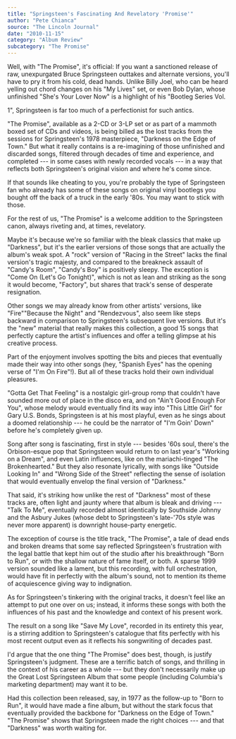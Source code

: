 ```yaml
---
title: "Springsteen's Fascinating And Revelatory 'Promise'"
author: "Pete Chianca"
source: "The Lincoln Journal"
date: "2010-11-15"
category: "Album Review"
subcategory: "The Promise"
---
```


Well, with "The Promise", it's official: If you want a sanctioned release of raw, unexpurgated Bruce Springsteen outtakes and alternate versions, you'll have to pry it from his cold, dead hands. Unlike Billy Joel, who can be heard yelling out chord changes on his "My Lives" set, or even Bob Dylan, whose unfinished "She's Your Lover Now" is a highlight of his "Bootleg Series Vol.

1", Springsteen is far too much of a perfectionist for such antics.

"The Promise", available as a 2-CD or 3-LP set or as part of a mammoth boxed set of CDs and videos, is being billed as the lost tracks from the sessions for Springsteen's 1978 masterpiece, "Darkness on the Edge of Town." But what it really contains is a re-imagining of those unfinished and discarded songs, filtered through decades of time and experience, and completed --- in some cases with newly recorded vocals --- in a way that reflects both Springsteen's original vision and where he's come since.

If that sounds like cheating to you, you're probably the type of Springsteen fan who already has some of these songs on original vinyl bootlegs you bought off the back of a truck in the early '80s. You may want to stick with those.

For the rest of us, "The Promise" is a welcome addition to the Springsteen canon, always riveting and, at times, revelatory.

Maybe it's because we're so familiar with the bleak classics that make up "Darkness", but it's the earlier versions of those songs that are actually the album's weak spot. A "rock" version of "Racing in the Street" lacks the final version's tragic majesty, and compared to the breakneck assault of "Candy's Room", "Candy's Boy" is positively sleepy. The exception is "Come On (Let's Go Tonight)", which is not as lean and striking as the song it would become, "Factory", but shares that track's sense of desperate resignation.

Other songs we may already know from other artists' versions, like "Fire""Because the Night" and "Rendezvous", also seem like steps backward in comparison to Springsteen's subsequent live versions. But it's the "new" material that really makes this collection, a good 15 songs that perfectly capture the artist's influences and offer a telling glimpse at his creative process.

Part of the enjoyment involves spotting the bits and pieces that eventually made their way into other songs (hey, "Spanish Eyes" has the opening verse of "I'm On Fire"!). But all of these tracks hold their own individual pleasures.

"Gotta Get That Feeling" is a nostalgic girl-group romp that couldn't have sounded more out of place in the disco era, and on "Ain't Good Enough For You", whose melody would eventually find its way into "This Little Girl" for Gary U.S. Bonds, Springsteen is at his most playful, even as he sings about a doomed relationship --- he could be the narrator of "I'm Goin' Down" before he's completely given up.

Song after song is fascinating, first in style --- besides '60s soul, there's the Orbison-esque pop that Springsteen would return to on last year's "Working on a Dream", and even Latin influences, like on the mariachi-tinged "The Brokenhearted." But they also resonate lyrically, with songs like "Outside Looking In" and "Wrong Side of the Street" reflecting the sense of isolation that would eventually envelop the final version of "Darkness."

That said, it's striking how unlike the rest of "Darkness" most of these tracks are, often light and jaunty where that album is bleak and driving --- "Talk To Me", eventually recorded almost identically by Southside Johnny and the Asbury Jukes (whose debt to Springsteen's late-'70s style was never more apparent) is downright house-party energetic.

The exception of course is the title track, "The Promise", a tale of dead ends and broken dreams that some say reflected Springsteen's frustration with the legal battle that kept him out of the studio after his breakthrough "Born to Run", or with the shallow nature of fame itself, or both. A sparse 1999 version sounded like a lament, but this recording, with full orchestration, would have fit in perfectly with the album's sound, not to mention its theme of acquiescence giving way to indignation.

As for Springsteen's tinkering with the original tracks, it doesn't feel like an attempt to put one over on us; instead, it informs these songs with both the influences of his past and the knowledge and context of his present work.

The result on a song like "Save My Love", recorded in its entirety this year, is a stirring addition to Springsteen's catalogue that fits perfectly with his most recent output even as it reflects his songwriting of decades past.

I'd argue that the one thing "The Promise" does best, though, is justify Springsteen's judgment. These are a terrific batch of songs, and thrilling in the context of his career as a whole --- but they don't necessarily make up the Great Lost Springsteen Album that some people (including Columbia's marketing department) may want it to be.

Had this collection been released, say, in 1977 as the follow-up to "Born to Run", it would have made a fine album, but without the stark focus that eventually provided the backbone for "Darkness on the Edge of Town." "The Promise" shows that Springsteen made the right choices --- and that "Darkness" was worth waiting for.